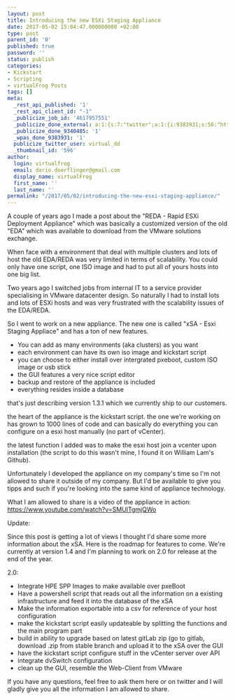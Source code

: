 ```yaml
---
layout: post
title: Introducing the new ESXi Staging Appliance
date: 2017-05-02 15:04:47.000000000 +02:00
type: post
parent_id: '0'
published: true
password: ''
status: publish
categories:
- Kickstart
- Scripting
- virtualFrog Posts
tags: []
meta:
  _rest_api_published: '1'
  _rest_api_client_id: "-1"
  _publicize_job_id: '4617957551'
  _publicize_done_external: a:1:{s:7:"twitter";a:1:{i:9383931;s:56:"https://twitter.com/virtual_dd/status/859393231724924929";}}
  _publicize_done_9340485: '1'
  _wpas_done_9383931: '1'
  publicize_twitter_user: virtual_dd
  _thumbnail_id: '596'
author:
  login: virtualfrog
  email: dario.doerflinger@gmail.com
  display_name: virtualFrog
  first_name: ''
  last_name: ''
permalink: "/2017/05/02/introducing-the-new-esxi-staging-appliance/"
---
```

A couple of years ago I made a post about the "REDA - Rapid ESXi Deployment Appliance" which was basically a customized version of the old "EDA" which was available to download from the VMware solutions exchange.

When face with a environment that deal with multiple clusters and lots of host the old EDA/REDA was very limited in terms of scalability. You could only have one script, one ISO image and had to put all of yours hosts into one big list.<!--more-->

Two years ago I switched jobs from internal IT to a service provider specialising in VMware datacenter design. So naturally I had to install lots and lots of ESXi hosts and was very frustrated with the scalability issues of the EDA/REDA.

So I went to work on a new appliance. The new one is called "xSA - Esxi Staging Appliace" and has a ton of new features.

- You can add as many environments (aka clusters) as you want
- each environment can have its own iso image and kickstart script
- you can choose to either install over intergrated pxeboot, custom ISO image or usb stick
- the GUI features a very nice script editor
- backup and restore of the appliance is included
- everything resides inside a database

that's just describing version 1.3.1 which we currently ship to our customers.

the heart of the appliance is the kickstart script. the one we're working on has grown to 1000 lines of code and can basically do everything you can configure on a esxi host manually (no part of vCenter).

the latest function I added was to make the esxi host join a vcenter upon installation (the script to do this wasn't mine, I found it on William Lam's Github).

Unfortunately I developed the appliance on my company's time so I'm not allowed to share it outside of my company. But I'd be available to give you tipps and such if you're looking into the same kind of appliance technology.

What I am allowed to share is a video of the appliance in action:  
https://www.youtube.com/watch?v=SMUITgmjQWo

Update:

Since this post is getting a lot of views I thought I'd share some more information about the xSA. Here is the roadmap for features to come. We're currently at version 1.4 and I'm planning to work on 2.0 for release at the end of the year.

2.0:

- Integrate HPE SPP Images to make available over pxeBoot
- Have a powershell script that reads out all the information on a existing infrastructure and feed it into the database of the xSA
- Make the information exportable into a csv for reference of your host configuration
- make the kickstart script easily updateable by splitting the functions and the main program part
- build in ability to upgrade based on latest gitLab zip (go to gitlab, download .zip from stable branch and upload it to the xSA over the GUI
- have the kickstart script configure stuff in the vCenter server over API
- integrate dvSwitch configuration
- clean up the GUI, resemble the Web-Client from VMware

If you have any questions, feel free to ask them here or on twitter and I will gladly give you all the information I am allowed to share.

